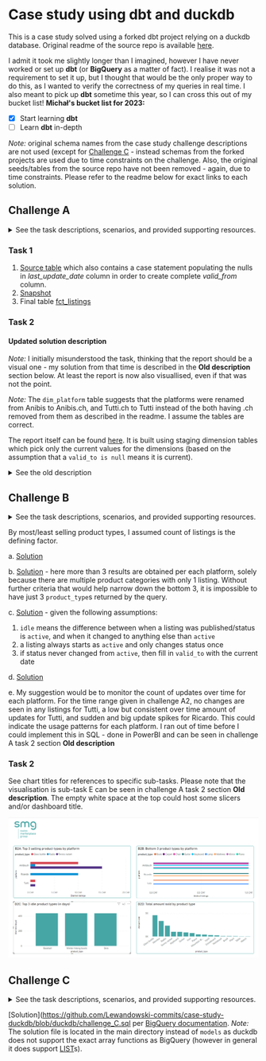 # Case study using dbt and duckdb
This is a case study solved using a forked dbt project relying on a duckdb database. Original readme of the source repo is available [here](https://github.com/dbt-labs/jaffle_shop_duckdb).

I admit it took me slightly longer than I imagined, however I have never worked or set up **dbt** (or **BigQuery** as a matter of fact). I realise it was not a requirement to set it up, but I thought that would be the only proper way to do this, as I wanted to verify the correctness of my queries in real time. I also meant to pick up **dbt** sometime this year, so I can cross this out of my bucket list!
**Michał's bucket list for 2023:**
- [x] Start learning **dbt**
- [ ] Learn **dbt** in-depth

*Note:* original schema names from the case study challenge descriptions are not used (except for [Challenge C](#challenge-c) - instead schemas from the forked projects are used due to time constraints on the challenge. Also, the original seeds/tables from the source repo have not been removed - again, due to time constraints. Please refer to the readme below for exact links to each solution.

## Challenge A

<details>
    <summary> See the task descriptions, scenarios, and provided supporting resources. </summary>
  
- Scenario 1: As a business intelligence developer, I would like to "look back in time" at previous data states of the ‘general_marketplaces.cln_listings’ table. While some source data systems are built in a way that makes accessing historical data possible, this is not the case here: this table has only current data state. In order to record changes to this mutable table over time, it is necessary to use a mechanism to do so.
    
- Task 1 (1.5 Points): Create or describe a mechanism/script to register each data change (snapshot of end of day) from the clean table ‘general_marketplaces.cln_listings’ into the fact table ‘general_marketplaces.fct_listings’ for each day of the interval considering validity of the records (SCD type 2).
    
- Supporting Resources 1: Kimball documentation and dbt documentation (not mandatory to use dbt, a simple sql script can have the job done*).
Kimball SCD type 2 https://www.kimballgroup.com/data-warehouse-business-intelligence-resources/kimball-techniques/dimensional-modeling-techniques/type-2/#:~:text=Slowly%20changing%20dimension%20type%202,multiple%20rows%20describing%20each%20member.
dbt incremental model https://docs.getdbt.com/docs/build/incremental-models#about-incremental_strategy
dbt snapshot https://docs.getdbt.com/docs/build/snapshots

- Scenario 2: As a business intelligence developer, I would like to see all the listings (classifieds) changes on a daily basis for each platform in order to track its evolution and answer business questions.
    
- Task 2 (1.5 Points): Create a report for the period from Dec. 2021 to Jan. 2022 (2 months). Also consider clean-up/mapping data changes that occurred during this period, for example related to platform re-naming recorded in the dimensional table ‘general_marketplaces.dim_platform’.
    
- Supporting Resources 2: Spreadsheet with flat dataset to be used for the report OR CSV files with star schema dataset to check for modifications on the tables and data analysis.
</details>
    
### Task 1

1. [Source table](https://github.com/Lewandowski-commits/case-study-duckdb/blob/duckdb/models/staging/stg_cln_listings.sql) which also contains a case statement populating the nulls in *last_update_date* column in order to create complete *valid_from* column.
2. [Snapshot](https://github.com/Lewandowski-commits/case-study-duckdb/blob/duckdb/snapshots/snapshot_fct_listings.sql) 
3. Final table [fct_listings](https://github.com/Lewandowski-commits/case-study-duckdb/blob/duckdb/models/fct_listings.sql)

### Task 2
#### Updated solution description
*Note:* I initially misunderstood the task, thinking that the report should be a visual one - my solution from that time is described in the **Old description** section below. At least the report is now also visuallised, even if that was not the point.

*Note:* The `dim_platform` table suggests that the platforms were renamed from Anibis to Anibis.ch, and Tutti.ch to Tutti instead of the both having .ch removed from them as described in the readme. I assume the tables are correct.

The report itself can be found [here](https://github.com/Lewandowski-commits/case-study-duckdb/blob/duckdb/models/challenge_a2.sql). It is built using staging dimension tables which pick only the current values for the dimensions (based on the assumption that a `valid_to is null` means it is current).

<details>
    <summary>See the old description</summary>
    
Given the time restrictions, I chose to create the report in PowerBI, which I am familiar with, instead of Looker. After many unsuccessful tries to connect the duckdb to PowerBI, I decided to ingest the data directly from the files, and not using duckdb.


The report [file](https://github.com/Lewandowski-commits/case-study-duckdb/blob/duckdb/Challenge%20A2%2BB2.pbix) can be downloaded from the repo and viewed in PowerBI desktop, or you can check out a screenshot of it below.

![report screenshot](https://github.com/Lewandowski-commits/case-study-duckdb/blob/duckdb/images/Challenge_A2_Screenshot.png)
</details>

## Challenge B

<details>
    
<summary> See the task descriptions, scenarios, and provided supporting resources. </summary>
- Scenario: Swiss Marketplace Group (SMG) wants to analyse its general listings (classifieds) data to determine which product types are the most popular and which ones are idle. The company wants to use this information to make decisions about which product types they should invest in different ways of promoting (idle listings).
    
- Task 1 (2.5 Points): Write a script/query that shows the following information:
a) The top 3 selling product types by platform.
b) The bottom 3 selling product types by platform.
c) The top 3 idle product types (amount of days).
d) The total amount sold by product type (monetary value rounded to two decimals).
e) Any other insights you could learn from the data that would be useful for the company to know.
    
- Supporting Resources 1: Given that you completed the Challenge A Task 2, you can use the created report output as a start.
    
- Task 2 (2.5 Points): Create data visualizations (charts or/and dashboards) that can be used to explain the results of task 1 (a,b,c,d,e).
a) The top 3 selling product types by platform.
b) The bottom 3 selling product types by platform.
c) The top 3 idle product types (amount of days).
d) The total amount sold by product type (monetary value rounded to two decimals).
e) Any other insights you could learn from the data that would be useful for the company to know.
    
- Supporting Resources 2: Given that you completed the Challenge B Task 1, you can use the results (a,b,c,d,e) as an input data for the visualizations OR you can use the CSV file (challenge_B_task_02_flat_dataset) as a fall-back mechanism to create your data visualizations in case you could not complete Task 1 in time.

</details>

By most/least selling product types, I assumed count of listings is the defining factor.

a. [Solution](https://github.com/Lewandowski-commits/case-study-duckdb/blob/duckdb/models/challenge_b1a.sql)

b. [Solution](https://github.com/Lewandowski-commits/case-study-duckdb/blob/duckdb/models/challenge_b1b.sql) - here more than 3 results are obtained per each platform, solely because there are multiple product categories with only 1 listing. Without further criteria that would help narrow down the bottom 3, it is impossible to have just 3 `product_type`s returned by the query.

c. [Solution](https://github.com/Lewandowski-commits/case-study-duckdb/blob/duckdb/models/challenge_b1c.sql) - given the following assumptions:
1. `idle` means the difference between when a listing was published/status is `active`, and when it changed to anything else than `active`
2. a listing always starts as `active` and only changes status once
3. if status never changed from `active`, then fill in `valid_to` with the current date

d. [Solution](https://github.com/Lewandowski-commits/case-study-duckdb/blob/duckdb/models/challenge_b1d.sql)

e. My suggestion would be to monitor the count of updates over time for each platform. For the time range given in challenge A2, no changes are seen in any listings for Tutti, a low but consistent over time amount of updates for Tutti, and sudden and big update spikes for Ricardo. This could indicate the usage patterns for each platform. I ran out of time before I could implement this in SQL - done in PowerBI and can be seen in challenge A task 2 section **Old description**

### Task 2

See chart titles for references to specific sub-tasks. Please note that the visualisation is sub-task E can be seen in challenge A task 2 section **Old description**. The empty white space at the top could host some slicers and/or dashboard title.

![report screenshot](https://github.com/Lewandowski-commits/case-study-duckdb/blob/duckdb/images/Challenge_B2_Screenshot.png)

## Challenge C
<details>
    
<summary> See the task descriptions, scenarios, and provided supporting resources. </summary>   
- Scenario 1: The fact table ‘general_marketplaces.fct_listings’ is the central part of a star schema and contains periodic snapshots of listings (classifieds). This table is partitioned on the listing_date_key column and is clustered on the platform_id, product_type_id, status_id and user_id columns. The dimensional table ‘general_marketplaces.dim_user’ contains granular information about user location. The dimensional table ‘general_marketplaces.dim_product_type’ contains granular information about product type tags.
    
- Task 1 (2 Points): Please write a SQL script using BigQuery syntax that shows the top 3 countries by number of listings with the product type having the black color for product type tag.
    
- Supporting Resources 1: Entity Relationship Diagram (ERD - entity_relationship_diagram.jpg) and BigQuery Syntax documentation.
    
- Pre-requisites 1: If you have never used BigQuery, please check how to manipulate the RECORD and REPEATED columns:
For the RECORD column, a.k.a. STRUCT fields: you can query the ‘location.city’ column as follow:
SELECT location.city FROM ‘general_marketplaces.dim_user`
For REPEATED columns, a.k.a. ARRAY columns:
https://cloud.google.com/bigquery/docs/reference/standard-sql/arrays
[OPTIONAL] For an overall documentation about the BigQuery queries syntax:
https://cloud.google.com/bigquery/docs/reference/standard-sql/query-syntax
    
</details>

[Solution](https://github.com/Lewandowski-commits/case-study-duckdb/blob/duckdb/challenge_C.sql per [BigQuery documentation](https://cloud.google.com/bigquery/docs/reference/standard-sql/arrays#scanning_for_values_that_satisfy_a_condition).
*Note:* The solution file is located in the main directory instead of `models` as duckdb does not support the exact array functions as BigQuery (however in general it does support [LIST](https://duckdb.org/docs/sql/data_types/list.html)s).
